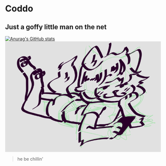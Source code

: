# Coddo
## Just a goffy little man on the net
[![Anurag's GitHub stats](https://github-readme-stats.vercel.app/api?username=coddo621)](https://github.com/coddo621/github-readme-stats)
<img align="center" src="assets/image.png" alt="goffy little fox chillin"/>
>he be chillin'
